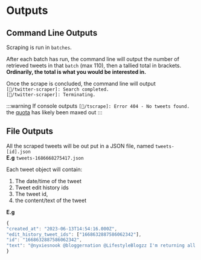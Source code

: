 # Outputs

## Command Line Outputs

Scraping is run in `batches`.

After each batch has run, the command line will output the number of retrieved tweets in that `batch` (max 110), then a tallied total in brackets.
<br>
**Ordinarily, the total is what you would be interested in.**

Once the scrape is concluded, the command line will output
<br>
`[🐸/twitter-scraper]: Search completed.`
<br>
`[🐸/twitter-scraper]: Terminating.`

:::warning
If console outputs `[🐸/tscrape]: Error 404 - No tweets found.` the [quota](https://sf-designdev-packages.github.io/twitter/usage/quotas-and-limitations.html) has likely been maxed out
:::

## File Outputs

All the scraped tweets will be out put in a JSON file, named `tweets-[id].json`
<br>
**E.g** `tweets-1686668275417.json`

Each tweet object will contain:

1. The date/time of the tweet
2. Tweet edit history ids
3. The tweet id,
4. the content/text of the tweet

**E.g**

```javascript
{
"created_at": "2023-06-13T14:54:16.000Z",
"edit_history_tweet_ids": ["1668632887586062342"],
"id": "1668632887586062342",
"text": "@nyxiesnook @bloggernation @LifestyleBlogzz I'm returning all comments on my latest post: https://t.co/CYSxiGzbtb 🧡"
}
```
